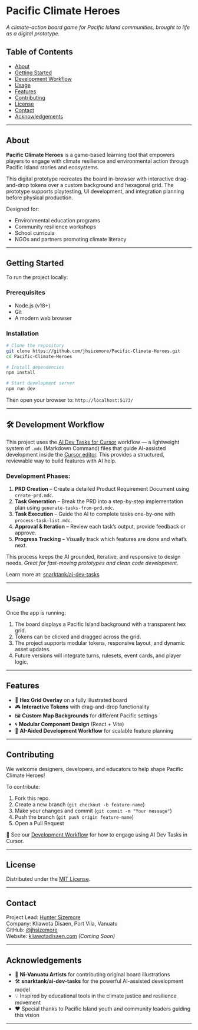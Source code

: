 # Pacific Climate Heroes

*A climate-action board game for Pacific Island communities, brought to life as a digital prototype.*

## Table of Contents

* [About](#about)
* [Getting Started](#getting-started)
* [Development Workflow](#development-workflow)
* [Usage](#usage)
* [Features](#features)
* [Contributing](#contributing)
* [License](#license)
* [Contact](#contact)
* [Acknowledgements](#acknowledgements)

---

## About

**Pacific Climate Heroes** is a game-based learning tool that empowers players to engage with climate resilience and environmental action through Pacific Island stories and ecosystems.

This digital prototype recreates the board in-browser with interactive drag-and-drop tokens over a custom background and hexagonal grid. The prototype supports playtesting, UI development, and integration planning before physical production.

Designed for:

* Environmental education programs
* Community resilience workshops
* School curricula
* NGOs and partners promoting climate literacy

---

## Getting Started

To run the project locally:

### Prerequisites

* Node.js (v18+)
* Git
* A modern web browser

### Installation

```bash
# Clone the repository
git clone https://github.com/jhsizemore/Pacific-Climate-Heroes.git
cd Pacific-Climate-Heroes

# Install dependencies
npm install

# Start development server
npm run dev
```

Then open your browser to: `http://localhost:5173/`

---

## 🛠️ Development Workflow

This project uses the [AI Dev Tasks for Cursor](https://github.com/snarktank/ai-dev-tasks) workflow — a lightweight system of `.mdc` (Markdown Command) files that guide AI-assisted development inside the [Cursor editor](https://cursor.sh/). This provides a structured, reviewable way to build features with AI help.

### Development Phases:

1. **PRD Creation** – Create a detailed Product Requirement Document using `create-prd.mdc`.
2. **Task Generation** – Break the PRD into a step-by-step implementation plan using `generate-tasks-from-prd.mdc`.
3. **Task Execution** – Guide the AI to complete tasks one-by-one with `process-task-list.mdc`.
4. **Approval & Iteration** – Review each task’s output, provide feedback or approve.
5. **Progress Tracking** – Visually track which features are done and what’s next.

This process keeps the AI grounded, iterative, and responsive to design needs.
*Great for fast-moving prototypes and clean code development.*

Learn more at: [snarktank/ai-dev-tasks](https://github.com/snarktank/ai-dev-tasks)

---

## Usage

Once the app is running:

1. The board displays a Pacific Island background with a transparent hex grid.
2. Tokens can be clicked and dragged across the grid.
3. The project supports modular tokens, responsive layout, and dynamic asset updates.
4. Future versions will integrate turns, rulesets, event cards, and player logic.

---

## Features

* 🧩 **Hex Grid Overlay** on a fully illustrated board
* 🎮 **Interactive Tokens** with drag-and-drop functionality
* 🖼️ **Custom Map Backgrounds** for different Pacific settings
* 🌀 **Modular Component Design** (React + Vite)
* 🧠 **AI-Aided Development Workflow** for scalable feature planning

---

## Contributing

We welcome designers, developers, and educators to help shape Pacific Climate Heroes!

To contribute:

1. Fork this repo.
2. Create a new branch (`git checkout -b feature-name`)
3. Make your changes and commit (`git commit -m "Your message"`)
4. Push the branch (`git push origin feature-name`)
5. Open a Pull Request

👀 See our [Development Workflow](#️-development-workflow) for how to engage using AI Dev Tasks in Cursor.

---

## License

Distributed under the [MIT License](LICENSE).

---

## Contact

Project Lead: [Hunter Sizemore](mailto:jhsizemore@gmail.com)  
Company: Kliawota Disaen, Port Vila, Vanuatu  
GitHub: [@jhsizemore](https://github.com/jhsizemore)  
Website: [kliawotadisaen.com](https://kliawotadisaen.com) *(Coming Soon)*

---

## Acknowledgements

* 🌴 **Ni-Vanuatu Artists** for contributing original board illustrations
* 🛠️ **snarktank/ai-dev-tasks** for the powerful AI-assisted development model
* 💡 Inspired by educational tools in the climate justice and resilience movement
* ❤️ Special thanks to Pacific Island youth and community leaders guiding this vision

---
